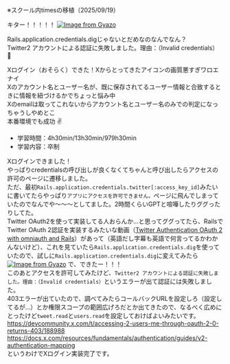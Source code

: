 ※スクール内timesの移植（2025/09/19）

キター！！！！！
[![Image from Gyazo](https://i.gyazo.com/bd84901696ef84bb541047c675282f9a.png)](https://gyazo.com/bd84901696ef84bb541047c675282f9a)

Rails.application.credentials.digじゃないとだめなのなんでなん？  
Twitter2 アカウントによる認証に失敗しました。理由：（Invalid credentials） :pleading_face:

Xログイン（おそらく）できた！Xからとってきたアイコンの画質悪すぎワロエナイ  
Xのアカウント名とユーザー名が、既に保存されてるユーザー情報と合致するときに情報を紐づけるかでちょっと悩み中  
Xのemailは取ってこれないからアカウント名とユーザー名のみでの判定になっちゃうしやめとこ  
本番環境でも成功 :v:

- 学習時間：4h30min/13h30min/979h30min
- 学習内容：卒制
  

Xログインできました！  
やっぱりcredentialsの呼び出しが良くなくてちゃんと呼び出したらアクセスの許可のページに遷移しました。  
ただ、最初`Rails.application.credentials.twitter[:access_key_id]`みたいに書いてたらやっぱり`アプリにアクセスを許可できません。`ページに飛んでしまっていたのでなんでや～～～としてました。2時間くらいGPTと喧嘩したりググったりしてた。  
Twitter OAuth2を使って実装してる人おらんか…と思ってググってたら、RailsでTwitter OAuth 2認証を実装するみたいな動画（[Twitter Authentication OAuth 2 with omniauth and Rails](https://www.youtube.com/watch?v=kgGFM4BdVSM)）があって（英語だし字幕も英語で何言ってるかわかんないけど）、これを見ていたら`Rails.application.credentials.dig`を使っていたので、試しに`Rails.application.credentials.dig`に変えてみたら  
[![Image from Gyazo](https://i.gyazo.com/bd84901696ef84bb541047c675282f9a.png)](https://gyazo.com/bd84901696ef84bb541047c675282f9a)
で、できたー！！！  
このあとアクセスを許可してみたけど、`Twitter2 アカウントによる認証に失敗しました。理由：（Invalid credentials）`というエラーが出て認証には失敗しました。  
403エラーが出ていたので、調べてみたらコールバックURLを設定しろ（設定してるが…）とか権限スコープの範囲広げろだとか出てきたので、なるべく広めにとったけど`tweet.read`と`users.read`を設定しておけばよいみたいです。  
https://devcommunity.x.com/t/accessing-2-users-me-through-oauth-2-0-returns-403/188988  
https://docs.x.com/resources/fundamentals/authentication/guides/v2-authentication-mapping  
というわけでXログイン実装完了です。  

